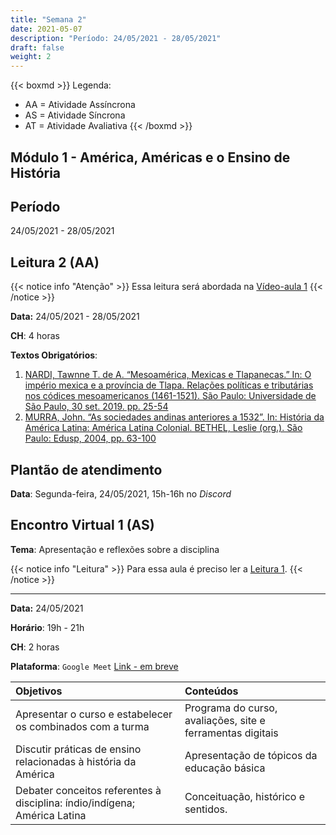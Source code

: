 ```yaml
---
title: "Semana 2"
date: 2021-05-07
description: "Período: 24/05/2021 - 28/05/2021"
draft: false
weight: 2
---
```


{{< boxmd >}}
Legenda: 
- AA = Atividade Assíncrona
- AS = Atividade Síncrona
- AT = Atividade Avaliativa
{{< /boxmd >}}

## Módulo 1 - América, Américas e o Ensino de História

## Período

24/05/2021 - 28/05/2021

## Leitura 2 (AA)

{{< notice info "Atenção" >}}
Essa leitura será abordada na [Vídeo-aula 1](https://cclhm0057.netlify.app/semanal/sem3/#v%C3%ADdeo-aula-1-aa)
{{< /notice >}}

**Data:** 24/05/2021 - 28/05/2021

**CH**: 4 horas

**Textos Obrigatórios**:

1. [NARDI, Tawnne T. de A. “Mesoamérica, Mexicas e Tlapanecas.” In: O império mexica e a província de Tlapa. Relações políticas e tributárias nos códices mesoamericanos (1461-1521). São Paulo: Universidade de São Paulo, 30 set. 2019. pp. 25-54](https://ericbrasiln.github.io/cclhm0057_ihl/textos/mod_2/NARDI.pdf)
2. [MURRA, John. “As sociedades andinas anteriores a 1532”. In: História da América Latina: América Latina Colonial. BETHEL, Leslie (org.). São Paulo: Edusp, 2004, pp. 63-100](https://ericbrasiln.github.io/cclhm0057_ihl/textos/mod_2/MURRA.pdf)

## Plantão de atendimento

**Data**: Segunda-feira, 24/05/2021, 15h-16h no *Discord*

## Encontro Virtual 1 (AS)

**Tema**: Apresentação e reflexões sobre a disciplina

{{< notice info "Leitura" >}}
Para essa aula é preciso ler a [Leitura 1](https://cclhm0057.netlify.app/semanal/sem1/#leitura-1-aa).
{{< /notice >}}

***

**Data:** 24/05/2021

**Horário**: 19h - 21h

**CH**: 2 horas

**Plataforma**: `Google Meet` [Link - em breve]()

| Objetivos           | Conteúdos         |
|:--------------------|:------------------|
| Apresentar o curso e estabelecer os combinados com a turma | Programa do curso, avaliações, site e ferramentas digitais |
| Discutir práticas de ensino relacionadas à história da América | Apresentação de tópicos da educação básica |
|Debater conceitos referentes à disciplina: índio/indígena; América Latina | Conceituação, histórico e sentidos.
